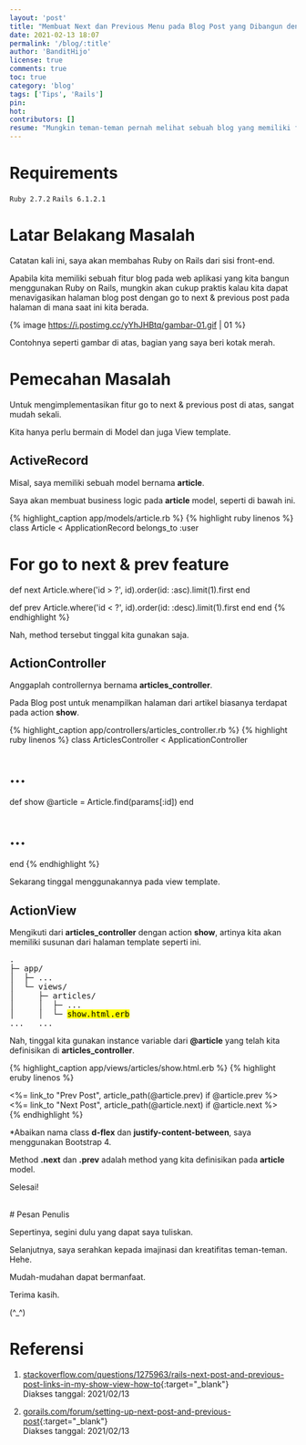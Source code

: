 ```yaml
---
layout: 'post'
title: "Membuat Next dan Previous Menu pada Blog Post yang Dibangun dengan Rails"
date: 2021-02-13 18:07
permalink: '/blog/:title'
author: 'BanditHijo'
license: true
comments: true
toc: true
category: 'blog'
tags: ['Tips', 'Rails']
pin:
hot:
contributors: []
resume: "Mungkin teman-teman pernah melihat sebuah blog yang memiliki fitur go to next dan previous post? Nah, kita akan membuat fitur yang sama seperti itu, apabila teman-teman memiliki web aplikasi dalam bentuk blog yang dibangun menggunakan Ruby on Rails."
---
```


# Requirements

`Ruby 2.7.2` `Rails 6.1.2.1`

# Latar Belakang Masalah

Catatan kali ini, saya akan membahas Ruby on Rails dari sisi front-end.

Apabila kita memiliki sebuah fitur blog pada web aplikasi yang kita bangun menggunakan Ruby on Rails, mungkin akan cukup praktis kalau kita dapat menavigasikan halaman blog post dengan go to next & previous post pada halaman di mana saat ini kita berada.

{% image https://i.postimg.cc/yYhJHBtq/gambar-01.gif | 01 %}

Contohnya seperti gambar di atas, bagian yang saya beri kotak merah.

# Pemecahan Masalah

Untuk mengimplementasikan fitur go to next & previous post di atas, sangat mudah sekali.

Kita hanya perlu bermain di Model dan juga View template.

## ActiveRecord

Misal, saya memiliki sebuah model bernama **article**.

Saya akan membuat business logic pada **article** model, seperti di bawah ini.

{% highlight_caption app/models/article.rb %}
{% highlight ruby linenos %}
class Article < ApplicationRecord
  belongs_to :user

  # For go to next & prev feature
  def next
    Article.where('id > ?', id).order(id: :asc).limit(1).first
  end

  def prev
    Article.where('id < ?', id).order(id: :desc).limit(1).first
  end
end
{% endhighlight %}

Nah, method tersebut tinggal kita gunakan saja.


## ActionController

Anggaplah controllernya bernama **articles_controller**.

Pada Blog post untuk menampilkan halaman dari artikel biasanya terdapat pada action **show**.

{% highlight_caption app/controllers/articles_controller.rb %}
{% highlight ruby linenos %}
class ArticlesController < ApplicationController

  # ...

  def show
    @article = Article.find(params[:id])
  end

  # ...

end
{% endhighlight %}

Sekarang tinggal menggunakannya pada view template.

## ActionView

Mengikuti dari **articles_controller** dengan action **show**, artinya kita akan memiliki susunan dari halaman template seperti ini.

<pre>
.
├─ app/
│  ├─ ...
│  └─ views/
│     ├─ articles/
│     │  ├─ ...
│     │  └─ <mark>show.html.erb</mark>
...   ...
</pre>

Nah, tinggal kita gunakan instance variable dari **@article** yang telah kita definisikan di **articles_controller**.

{% highlight_caption app/views/articles/show.html.erb %}
{% highlight eruby linenos %}

<!-- ... -->

<!-- For go to next & prev feature -->
<div class="d-flex justify-content-between">
  <%= link_to "Prev Post", article_path(@article.prev) if @article.prev %>
  <%= link_to "Next Post", article_path(@article.next) if @article.next %>
</div>
{% endhighlight %}

\*Abaikan nama class **d-flex** dan **justify-content-between**, saya menggunakan Bootstrap 4.

Method **.next** dan **.prev** adalah method yang kita definisikan pada **article** model.

Selesai!




<br>
# Pesan Penulis

Sepertinya, segini dulu yang dapat saya tuliskan.

Selanjutnya, saya serahkan kepada imajinasi dan kreatifitas teman-teman. Hehe.

Mudah-mudahan dapat bermanfaat.

Terima kasih.

(^_^)




# Referensi

1. [stackoverflow.com/questions/1275963/rails-next-post-and-previous-post-links-in-my-show-view-how-to](https://stackoverflow.com/questions/1275963/rails-next-post-and-previous-post-links-in-my-show-view-how-to){:target="_blank"}
<br>Diakses tanggal: 2021/02/13

2. [gorails.com/forum/setting-up-next-post-and-previous-post](https://gorails.com/forum/setting-up-next-post-and-previous-post){:target="_blank"}
<br>Diakses tanggal: 2021/02/13

